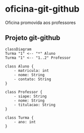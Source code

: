 # oficina-git-github
Oficina promovida aos professores

## Projeto git-github

```mermaid
classDiagram
Turma "1" <-- "*" Aluno
Turma "1" <-- "1..2" Professor

class Aluno {
    - matricula: int
    - nome: String
    - contato: String
}

class Professor {
    - siape: String
    - nome: String
    - titulacao: String
}

class Turma {
    - ano: int
}